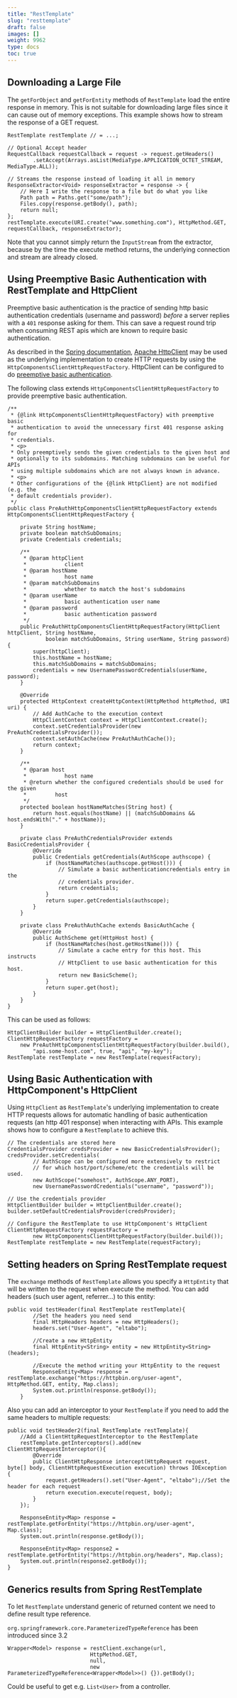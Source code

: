 ```yaml
---
title: "RestTemplate"
slug: "resttemplate"
draft: false
images: []
weight: 9962
type: docs
toc: true
---
```


## Downloading a Large File
The `getForObject` and `getForEntity` methods of `RestTemplate` load the entire response in memory. This is not suitable for downloading large files since it can cause out of memory exceptions. This example shows how to stream the response of a GET request.

    RestTemplate restTemplate // = ...;

    // Optional Accept header
    RequestCallback requestCallback = request -> request.getHeaders()
            .setAccept(Arrays.asList(MediaType.APPLICATION_OCTET_STREAM, MediaType.ALL));
    
    // Streams the response instead of loading it all in memory
    ResponseExtractor<Void> responseExtractor = response -> {
        // Here I write the response to a file but do what you like
        Path path = Paths.get("some/path");
        Files.copy(response.getBody(), path);
        return null;
    };
    restTemplate.execute(URI.create("www.something.com"), HttpMethod.GET, requestCallback, responseExtractor);

Note that you cannot simply return the `InputStream` from the extractor, because by the time the execute method returns, the underlying connection and stream are already closed.

## Using Preemptive Basic Authentication with RestTemplate and HttpClient
Preemptive basic authentication is the practice of sending http basic authentication credentials (username and password) *before* a server replies with a `401` response asking for them. This can save a request round trip when consuming REST apis which are known to require basic authentication.

As described in the [Spring documentation][1], [Apache HttpClient][2] may be used as the underlying implementation to create HTTP requests by using the `HttpComponentsClientHttpRequestFactory`. HttpClient can be configured to do [preemptive basic authentication][3].

The following class extends `HttpComponentsClientHttpRequestFactory` to provide preemptive basic authentication.

    /**
     * {@link HttpComponentsClientHttpRequestFactory} with preemptive basic
     * authentication to avoid the unnecessary first 401 response asking for
     * credentials.
     * <p>
     * Only preemptively sends the given credentials to the given host and
     * optionally to its subdomains. Matching subdomains can be useful for APIs
     * using multiple subdomains which are not always known in advance.
     * <p>
     * Other configurations of the {@link HttpClient} are not modified (e.g. the
     * default credentials provider).
     */
    public class PreAuthHttpComponentsClientHttpRequestFactory extends HttpComponentsClientHttpRequestFactory {
    
        private String hostName;
        private boolean matchSubDomains;
        private Credentials credentials;
    
        /**
         * @param httpClient
         *            client
         * @param hostName
         *            host name
         * @param matchSubDomains
         *            whether to match the host's subdomains
         * @param userName
         *            basic authentication user name
         * @param password
         *            basic authentication password
         */
        public PreAuthHttpComponentsClientHttpRequestFactory(HttpClient httpClient, String hostName,
                boolean matchSubDomains, String userName, String password) {
            super(httpClient);
            this.hostName = hostName;
            this.matchSubDomains = matchSubDomains;
            credentials = new UsernamePasswordCredentials(userName, password);
        }
    
        @Override
        protected HttpContext createHttpContext(HttpMethod httpMethod, URI uri) {
            // Add AuthCache to the execution context
            HttpClientContext context = HttpClientContext.create();
            context.setCredentialsProvider(new PreAuthCredentialsProvider());
            context.setAuthCache(new PreAuthAuthCache());
            return context;
        }
    
        /**
         * @param host
         *            host name
         * @return whether the configured credentials should be used for the given
         *         host
         */
        protected boolean hostNameMatches(String host) {
            return host.equals(hostName) || (matchSubDomains && host.endsWith("." + hostName));
        }
    
        private class PreAuthCredentialsProvider extends BasicCredentialsProvider {
            @Override
            public Credentials getCredentials(AuthScope authscope) {
                if (hostNameMatches(authscope.getHost())) {
                    // Simulate a basic authenticationcredentials entry in the
                    // credentials provider.
                    return credentials;
                }
                return super.getCredentials(authscope);
            }
        }
    
        private class PreAuthAuthCache extends BasicAuthCache {
            @Override
            public AuthScheme get(HttpHost host) {
                if (hostNameMatches(host.getHostName())) {
                    // Simulate a cache entry for this host. This instructs
                    // HttpClient to use basic authentication for this host.
                    return new BasicScheme();
                }
                return super.get(host);
            }
        }
    }


This can be used as follows:

    HttpClientBuilder builder = HttpClientBuilder.create();
    ClientHttpRequestFactory requestFactory =
        new PreAuthHttpComponentsClientHttpRequestFactory(builder.build(),
            "api.some-host.com", true, "api", "my-key");
    RestTemplate restTemplate = new RestTemplate(requestFactory);


  [1]: http://docs.spring.io/spring/docs/current/spring-framework-reference/htmlsingle/#rest-resttemplate
  [2]: https://hc.apache.org/httpcomponents-client-ga/
  [3]: https://hc.apache.org/httpcomponents-client-ga/tutorial/html/authentication.html#d5e717

## Using Basic Authentication with HttpComponent's HttpClient
Using `HttpClient` as `RestTemplate`'s underlying implementation to create HTTP requests allows for automatic handling of basic authentication requests (an http 401 response) when interacting with APIs. This example shows how to configure a `RestTemplate` to achieve this.

    // The credentials are stored here
    CredentialsProvider credsProvider = new BasicCredentialsProvider();
    credsProvider.setCredentials(
            // AuthScope can be configured more extensively to restrict
            // for which host/port/scheme/etc the credentials will be used.
            new AuthScope("somehost", AuthScope.ANY_PORT), 
            new UsernamePasswordCredentials("username", "password"));
    
    // Use the credentials provider
    HttpClientBuilder builder = HttpClientBuilder.create();
    builder.setDefaultCredentialsProvider(credsProvider);
    
    // Configure the RestTemplate to use HttpComponent's HttpClient
    ClientHttpRequestFactory requestFactory =
            new HttpComponentsClientHttpRequestFactory(builder.build());
    RestTemplate restTemplate = new RestTemplate(requestFactory);

## Setting headers on Spring RestTemplate request
The `exchange` methods of `RestTemplate` allows you specify a `HttpEntity` that will be written to the request when execute the method. You can add headers (such user agent, referrer...) to this entity:

    public void testHeader(final RestTemplate restTemplate){
            //Set the headers you need send
            final HttpHeaders headers = new HttpHeaders();
            headers.set("User-Agent", "eltabo");
    
            //Create a new HttpEntity
            final HttpEntity<String> entity = new HttpEntity<String>(headers);
            
            //Execute the method writing your HttpEntity to the request
            ResponseEntity<Map> response = restTemplate.exchange("https://httpbin.org/user-agent", HttpMethod.GET, entity, Map.class);        
            System.out.println(response.getBody());
        }

Also you can add an interceptor to your `RestTemplate` if you need to add the same headers to multiple requests:

    public void testHeader2(final RestTemplate restTemplate){
        //Add a ClientHttpRequestInterceptor to the RestTemplate
        restTemplate.getInterceptors().add(new ClientHttpRequestInterceptor(){
            @Override
            public ClientHttpResponse intercept(HttpRequest request, byte[] body, ClientHttpRequestExecution execution) throws IOException {
                request.getHeaders().set("User-Agent", "eltabo");//Set the header for each request
                return execution.execute(request, body);
            }
        }); 
        
        ResponseEntity<Map> response = restTemplate.getForEntity("https://httpbin.org/user-agent", Map.class);        
        System.out.println(response.getBody());
        
        ResponseEntity<Map> response2 = restTemplate.getForEntity("https://httpbin.org/headers", Map.class);        
        System.out.println(response2.getBody());
    }

## Generics results from Spring RestTemplate
To let `RestTemplate` understand generic of returned content we need to define result type reference.

`org.springframework.core.ParameterizedTypeReference` has been introduced since 3.2

    Wrapper<Model> response = restClient.exchange(url, 
                              HttpMethod.GET, 
                              null, 
                              new ParameterizedTypeReference<Wrapper<Model>>() {}).getBody();

Could be useful to get e.g. `List<User>` from a controller.

